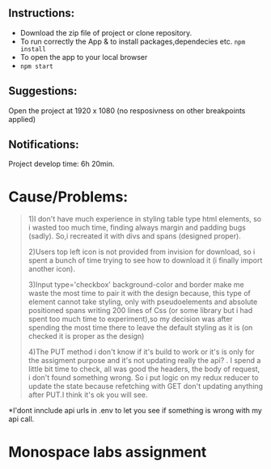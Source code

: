 


## Instructions:

- Download the zip file of project or clone repository.
- To run correctly the App & to install packages,dependecies etc.
`npm install`
- To open the app to your local browser
- `npm start` 
##  Suggestions:
Open the project at 1920 x 1080 (no resposivness on other breakpoints applied)

## Notifications:
Project develop time: 6h 20min.

# Cause/Problems:
> 1)I don't have much experience in styling table type html elements,
so i wasted too much time, finding always margin and padding bugs (sadly).
So,i recreated it with divs and spans (designed proper).
> 
> 2)Users top left icon is not provided from invision for download,
so i spent a bunch of time trying to see how to download it (i finally import another icon).
> 
> 3)Input type='checkbox' background-color and border make me waste the most time to pair it with the design
because, this type of element cannot take styling, only with pseudoelements and absolute positioned spans
writing 200 lines of Css (or some library but i had spent too much time to experiment),so my decision was
after spending the most time there to leave the default styling as it is (on checked it is proper as the design)
>
>4)The PUT method i don't know if it's build to work or it's is only for the assigment purpose and it's not
updating really the api? . I spend a little bit time to check, all was good the headers, the body of request,
i don't found something wrong. So i put logic on my redux reducer to update the state because
refetching with GET don't updating anything after PUT.I think it's ok you will see.


*I'dont innclude api urls in .env to let you see if something is wrong with my api call.

# Monospace labs assignment

